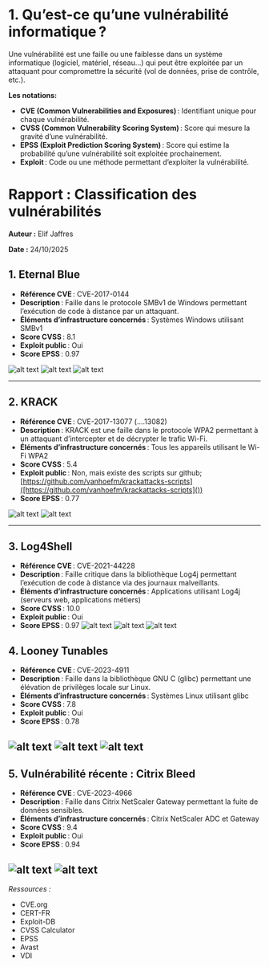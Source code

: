 # 1. Qu’est-ce qu’une vulnérabilité informatique ?

Une vulnérabilité est une faille ou une faiblesse dans un système informatique (logiciel, matériel, réseau…) qui peut être exploitée par un attaquant pour compromettre la sécurité (vol de données, prise de contrôle, etc.).

**Les notations:**

- **CVE (Common Vulnerabilities and Exposures)** : Identifiant unique pour chaque vulnérabilité.
- **CVSS (Common Vulnerability Scoring System)** : Score qui mesure la gravité d’une vulnérabilité.
- **EPSS (Exploit Prediction Scoring System)** : Score qui estime la probabilité qu’une vulnérabilité soit exploitée prochainement.
- **Exploit** : Code ou une méthode permettant d’exploiter la vulnérabilité.

# Rapport : Classification des vulnérabilités

**Auteur :** Elif Jaffres

**Date :** 24/10/2025

## 1. Eternal Blue

- **Référence CVE** : CVE-2017-0144
- **Description** : Faille dans le protocole SMBv1 de Windows permettant l’exécution de code à distance par un attaquant.
-  **Éléments d’infrastructure concernés** : Systèmes Windows utilisant SMBv1
-  **Score CVSS** : 8.1
- **Exploit public** : Oui
-  **Score EPSS** : 0.97

  ![alt text](images/CVSS-eternal-blue.png)
  ![alt text](images/exploit-eternal-blue.png)
  ![alt text](images/epss-eternal-blue.png)

---

## 2. KRACK

- **Référence CVE** : CVE-2017-13077 (....13082)
- **Description** : KRACK est une faille dans le protocole WPA2 permettant à un attaquant d’intercepter et de décrypter le trafic Wi-Fi.
-  **Éléments d’infrastructure concernés** : Tous les appareils utilisant le Wi-Fi WPA2
-  **Score CVSS** : 5.4
-  **Exploit public** : Non, mais existe des scripts sur github; [https://github.com/vanhoefm/krackattacks-scripts]([https://github.com/vanhoefm/krackattacks-scripts]())
-  **Score EPSS** : 0.77

  ![alt text](images/CVE-krack.png)
  ![alt text](images/cvss-epss-krack.png)

---

## 3. Log4Shell

- **Référence CVE** : CVE-2021-44228
- **Description** : Faille critique dans la bibliothèque Log4j permettant l’exécution de code à distance via des journaux malveillants.
-  **Éléments d’infrastructure concernés** : Applications utilisant Log4j (serveurs web, applications métiers)
-  **Score CVSS** : 10.0
-  **Exploit public** : Oui
-  **Score EPSS** : 0.97
 ![alt text](images/cvss-log4shell.png) 
 ![alt text](images/exploit-log4shell.png)
 ![alt text](images/epss-log4shell.png)

## 4. Looney Tunables

- **Référence CVE** : CVE-2023-4911
- **Description** : Faille dans la bibliothèque GNU C (glibc) permettant une élévation de privilèges locale sur Linux.
-  **Éléments d’infrastructure concernés** : Systèmes Linux utilisant glibc
-  **Score CVSS** : 7.8
-  **Exploit public** : Oui
-  **Score EPSS** : 0.78

![alt text](images/cvss-loonely.png)
![alt text](images/exploit-loonely.png)
![alt text](images/epss-loonlely.png)
---

## 5. Vulnérabilité récente : Citrix Bleed

- **Référence CVE** : CVE-2023-4966
- **Description** : Faille dans Citrix NetScaler Gateway permettant la fuite de données sensibles.
-  **Éléments d’infrastructure concernés** : Citrix NetScaler ADC et Gateway
-  **Score CVSS** : 9.4
-  **Exploit public** : Oui
-  **Score EPSS** : 0.94

![alt text](images/cve-cvss-citrix.png)
![alt text](images/epss-citrix.png)
---

*Ressources :*

- CVE.org
- CERT-FR
- Exploit-DB
- CVSS Calculator
- EPSS
- Avast
- VDI




